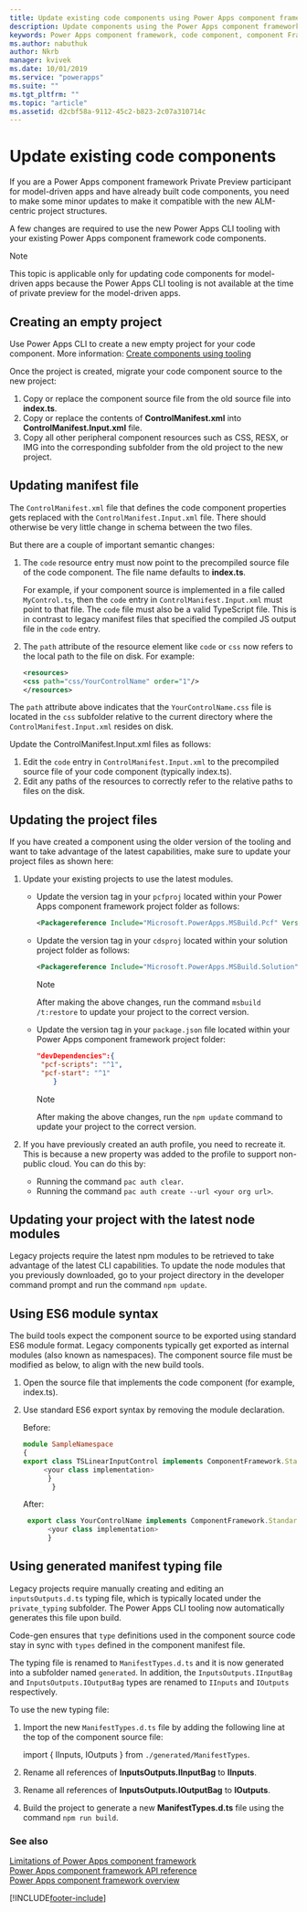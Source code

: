 ```yaml
---
title: Update existing code components using Power Apps component framework tooling| Microsoft Docs
description: Update components using the Power Apps component framework tooling
keywords: Power Apps component framework, code component, component Framework
ms.author: nabuthuk
author: Nkrb
manager: kvivek
ms.date: 10/01/2019
ms.service: "powerapps"
ms.suite: ""
ms.tgt_pltfrm: ""
ms.topic: "article"
ms.assetid: d2cbf58a-9112-45c2-b823-2c07a310714c
---
```

# Update existing code components 

If you are a Power Apps component framework Private Preview participant for model-driven apps and have already built code components, you need to make some minor updates to make it compatible with the new ALM-centric project structures. 

A few changes are required to use the new Power Apps CLI tooling with your existing Power Apps component framework code components.

> [!NOTE]
> This topic is applicable only for updating code components for model-driven apps because the Power Apps CLI tooling is not available at the time of private preview for the model-driven apps.  

## Creating an empty project

Use Power Apps CLI to create a new empty project for your code component. More information: [Create components using tooling](create-custom-controls-using-pcf.md)

Once the project is created, migrate your code component source to the new project:

1. Copy or replace the component source file from the old source file into **index.ts**.
2. Copy or replace the contents of **ControlManifest.xml** into **ControlManifest.Input.xml** file.
3. Copy all other peripheral component resources such as CSS, RESX, or IMG into the corresponding subfolder from the old project to the new project.

## Updating manifest file

The `ControlManifest.xml` file that defines the code component properties gets replaced with the `ControlManifest.Input.xml` file. There should otherwise be very little change in schema between the two files.

But there are a couple of important semantic changes:

1. The `code` resource entry must now point to the precompiled source file of the code component. The file name defaults to **index.ts**.

   For example, if your component source is implemented in a file called `MyControl.ts`, then the `code` entry in `ControlManifest.Input.xml` must point to that file. The `code` file must also be a valid TypeScript file. This is in contrast to legacy manifest files that specified the compiled JS output file in the `code` entry.
2. The `path` attribute of the resource element like `code` or `css` now refers to the local path to the file on disk. For example:

    ```XML
   <resources>
    <css path="css/YourControlName" order="1"/>
    </resources>
    ```

The `path` attribute above indicates that the `YourControlName.css` file is located in the `css` subfolder relative to the current directory where the `ControlManifest.Input.xml` resides on disk.

Update the ControlManifest.Input.xml files as follows:

1. Edit the `code` entry in `ControlManifest.Input.xml` to the precompiled source file of your code component (typically index.ts).
2. Edit any paths of the resources to correctly refer to the relative paths to files on the disk.

## Updating the project files

If you have created a component using the older version of the tooling and want to take advantage of the latest capabilities, make sure to update your project files as shown here:

1. Update your existing projects to use the latest modules.
 
   - Update the version tag in your `pcfproj` located within your Power Apps component framework project folder as follows:

      ```XML
      <Packagereference Include="Microsoft.PowerApps.MSBuild.Pcf" Version="1.*"/>
      ```
   - Update the version tag in your `cdsproj` located within your solution project folder as follows:

      ```XML
      <Packagereference Include="Microsoft.PowerApps.MSBuild.Solution" Version="1.*"/>
      ```

      > [!NOTE] 
      > After making the above changes, run the command `msbuild /t:restore` to update your project to the correct version.


   - Update the version tag in your `package.json` file located within your Power Apps component framework project folder:

      ```JSON
      "devDependencies":{
       "pcf-scripts": "^1",
       "pcf-start": "^1"
          }
      ```
     > [!NOTE]
     > After making the above changes, run the `npm update` command to update your project to the correct version.

2. If you have previously created an auth profile, you need to recreate it. This is because a new property was added to the profile to support non-public cloud. You can do this by:
 
    - Running the command `pac auth clear`.
    - Running the command `pac auth create --url <your org url>`.

## Updating your project with the latest node modules

Legacy projects require the latest npm modules to be retrieved to take advantage of the latest CLI capabilities. To update the node modules that you previously downloaded, go to your project directory in the developer command prompt and run the command `npm update`. 

## Using ES6 module syntax

The build tools expect the component source to be exported using standard ES6 module format. Legacy components typically get exported as internal modules (also known as namespaces). The component source file must be modified as below, to align with the new build tools.

1. Open the source file that implements the code component (for example, index.ts).
2. Use standard ES6 export syntax by removing the module declaration.

     Before:
     ```TypeScript
     module SampleNamespace
     {
    export class TSLinearInputControl implements ComponentFramework.StandardControl<InputsOutputs.IInputBag, InputsOutputs.IOutputBag> {
	      <your class implementation>
	       }
            }
     
      ```
    After:
    ```TypeScript
     export class YourControlName implements ComponentFramework.StandardControl<IInputs, IOutputs> { 
          <your class implementation>
          }
   ```

## Using generated manifest typing file

Legacy projects require manually creating and editing an `inputsOutputs.d.ts` typing file, which is typically located under the `private_typing` subfolder. The Power Apps CLI tooling now automatically generates this file upon build. 

Code-gen ensures that `type` definitions used in the component source code stay in sync with `types` defined in the component manifest file.

The typing file is renamed to `ManifestTypes.d.ts` and it is now generated into a subfolder named `generated`. In addition, the `InputsOutputs.IInputBag` and `InputsOutputs.IOutputBag` types are renamed to `IInputs` and `IOutputs` respectively.

To use the new typing file:

1. Import the new `ManifestTypes.d.ts` file by adding the following line at the top of the component source file:

    import { IInputs, IOutputs } from `./generated/ManifestTypes`.
2. Rename all references of **InputsOutputs.IInputBag** to **IInputs**.
3. Rename all references of **InputsOutputs.IOutputBag** to **IOutputs**.
4. Build the project to generate a new **ManifestTypes.d.ts** file using the command `npm run build`.


### See also

[Limitations of Power Apps component framework](limitations.md)<br/>
[Power Apps component framework API reference](reference/index.md)<br/>
[Power Apps component framework overview](overview.md)


[!INCLUDE[footer-include](../../includes/footer-banner.md)]